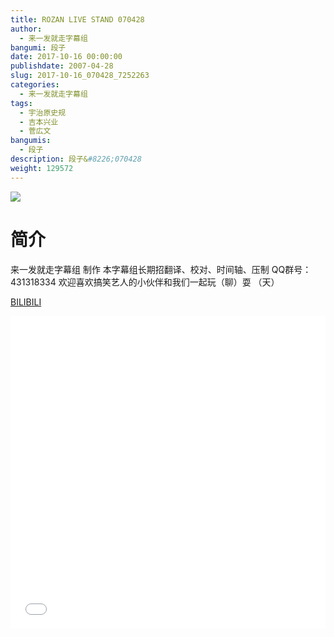```yaml
---
title: ROZAN LIVE STAND 070428 
author: 
  - 来一发就走字幕组
bangumi: 段子
date: 2017-10-16 00:00:00
publishdate: 2007-04-28
slug: 2017-10-16_070428_7252263
categories: 
  - 来一发就走字幕组
tags: 
  - 宇治原史规
  - 吉本兴业
  - 菅広文
bangumis: 
  - 段子
description: 段子&#8226;070428
weight: 129572
---
```


![](https://i.imgur.com/zgQ7YAd.jpg)

# 简介  
来一发就走字幕组 制作 本字幕组长期招翻译、校对、时间轴、压制   QQ群号：431318334 欢迎喜欢搞笑艺人的小伙伴和我们一起玩（聊）耍 （天）

  [BILIBILI](https://www.bilibili.com/video/av7252263/)


<div class="vcontainer">  <iframe class='video' src="//www.bilibili.com/blackboard/player.html?cid=11856081&aid=7252263" width="100%" height="500" frameborder="0" allowfullscreen="allowfullscreen"></iframe></div>
